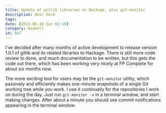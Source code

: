 ```yaml
---
title: Update of gitlib libraries on Hackage, plus git-monitor
description: desc here
tags: 
date: [2013-06-30 Sun 02:19]
category: Haskell
id: 447
---
```


I've decided after many months of active development to release version 1.0.1 of gitlib and its related libraries to Hackage.  There is still more code review to done, and *much* documentation to be written, but this gets the code out there, which has been working very nicely at FP Complete for about six months now.

The more exciting tool for users may be the `git-monitor` utility, which passively and efficiently makes one-minute snapshots of a single Git working tree while you work.  I use it continually for the repositories I work on during the day.  Just run `git-monitor -v` in a terminal window, and start making changes.  After about a minute you should see commit notifications appearing in the terminal window.
